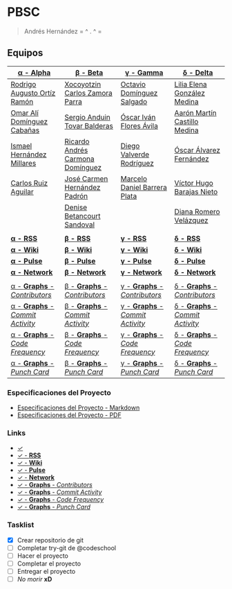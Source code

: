 # PBSC #
> Andrés Hernández
>  = ^ . ^ =

## Equipos ##

|[**α - Alpha**](https://github.com/darkroo/proy_mod2)       |[**β - Beta**](https://github.com/xoco-carlos/WebSecurity)      |[**γ - Gamma**](https://github.com/destroyer-1990/proyectotonejo)|[**δ - Delta**](https://github.com/liliagm19/PBSC8-mod2)   |
|------------------------------------------------------------|----------------------------------------------------------------|-----------------------------------------------------------------|-----------------------------------------------------------|
|[Rodrigo Augusto Ortíz Ramón](https://github.com/darkroo)   |[Xocoyotzin Carlos Zamora Parra](https://github.com/xoco-carlos)|[Octavio Domínguez Salgado](https://github.com/destroyer-1990)   |[Lilia Elena González Medina](https://github.com/liliagm19)|
|[Omar Alí Domínguez Cabañas](https://github.com/oadominguez)|[Sergio Anduin Tovar Balderas](https://github.com/stovarbec)    |[Óscar Iván Flores Ávila](https://github.com/quetzalcoatl41)     |[Aarón Martín Castillo Medina](https://github.com/YoNoFui) |
|[Ismael Hernández Millares](https://github.com/ishemi)      |[Ricardo Andrés Carmona Domínguez](https://github.com/rcarmona) |[Diego Valverde Rodríguez](https://github.com/dvalv3rd3)         |[Óscar Álvarez Fernández](https://github.com/oalvarezf)    |
|[Carlos Ruiz Aguilar](https://github.com/craguilar)         |[José Carmen Hernández Padrón](https://github.com/jhernandezp)  |[Marcelo Daniel Barrera Plata](https://github.com/chelo556)      |[Víctor Hugo Barajas Nieto](https://github.com/vbarajasn)  |
|                                                            |[Denise Betancourt Sandoval](https://github.com/denisbeta23)    |                                                                 |[Diana Romero Velázquez](https://github.com/dromero91)     |
|                                                            |                                                                |                                                                 |                                                           |
|[**α - RSS**](https://github.com/darkroo/proy_mod2/commits/master.atom)|[**β - RSS**](https://github.com/xoco-carlos/WebSecurity/commits/master.atom)|[**γ - RSS**](https://github.com/destroyer-1990/proyectotonejo/commits/master.atom)|[**δ - RSS**](https://github.com/liliagm19/PBSC8-mod2/commits/master.atom)|
|[**α - Wiki**](https://github.com/darkroo/proy_mod2/wiki)              |[**β - Wiki**](https://github.com/xoco-carlos/WebSecurity/wiki)              |[**γ - Wiki**](https://github.com/destroyer-1990/proyectotonejo/wiki)              |[**δ - Wiki**](https://github.com/liliagm19/PBSC8-mod2/wiki)|
|[**α - Pulse**](https://github.com/darkroo/proy_mod2/pulse/monthly)    |[**β - Pulse**](https://github.com/xoco-carlos/WebSecurity/pulse/monthly)    |[**γ - Pulse**](https://github.com/destroyer-1990/proyectotonejo/pulse/monthly)    |[**δ - Pulse**](https://github.com/liliagm19/PBSC8-mod2/pulse/monthly)|
|[**α - Network**](https://github.com/darkroo/proy_mod2/network)        |[**β - Network**](https://github.com/xoco-carlos/WebSecurity/network)        |[**γ - Network**](https://github.com/destroyer-1990/proyectotonejo/network)        |[**δ - Network**](https://github.com/liliagm19/PBSC8-mod2/network)|
|                                                            |                                                                |                                                                 |                                                           |
|[α - **Graphs** - *Contributors*](https://github.com/darkroo/proy_mod2/graphs/contributors)      |[β - **Graphs** - *Contributors*](https://github.com/xoco-carlos/WebSecurity/graphs/contributors)      |[γ - **Graphs** - *Contributors*](https://github.com/destroyer-1990/proyectotonejo/graphs/contributors)      |[δ - **Graphs** - *Contributors*](https://github.com/liliagm19/PBSC8-mod2/graphs/contributors)      |
|[α - **Graphs** - *Commit Activity*](https://github.com/darkroo/proy_mod2/graphs/commit-activity)|[β - **Graphs** - *Commit Activity*](https://github.com/xoco-carlos/WebSecurity/graphs/commit-activity)|[γ - **Graphs** - *Commit Activity*](https://github.com/destroyer-1990/proyectotonejo/graphs/commit-activity)|[δ - **Graphs** - *Commit Activity*](https://github.com/liliagm19/PBSC8-mod2/graphs/commit-activity)|
|[α - **Graphs** - *Code Frequency*](https://github.com/darkroo/proy_mod2/graphs/code-frequency)  |[β - **Graphs** - *Code Frequency*](https://github.com/xoco-carlos/WebSecurity/graphs/code-frequency)  |[γ - **Graphs** - *Code Frequency*](https://github.com/destroyer-1990/proyectotonejo/graphs/code-frequency)  |[δ - **Graphs** - *Code Frequency*](https://github.com/liliagm19/PBSC8-mod2/graphs/code-frequency)  |
|[α - **Graphs** - *Punch Card*](https://github.com/darkroo/proy_mod2/graphs/punch-card)          |[β - **Graphs** - *Punch Card*](https://github.com/xoco-carlos/WebSecurity/graphs/punch-card)          |[γ - **Graphs** - *Punch Card*](https://github.com/destroyer-1990/proyectotonejo/graphs/punch-card)          |[δ - **Graphs** - *Punch Card*](https://github.com/liliagm19/PBSC8-mod2/graphs/punch-card)          |

### Especificaciones del Proyecto ###

+ [Especificaciones del Proyecto - Markdown](./Proyecto.md "Especificaciones del Proyecto - Markdown")
+ [Especificaciones del Proyecto - PDF](./Proyecto.pdf "Especificaciones del Proyecto - PDF")

###	Links ###

* [*✓*](https://github.com/tonejo/PBSC8-mod2)
* [✓ - **RSS**](https://github.com/tonejo/PBSC8-mod2/commits/master.atom)
* [✓ - **Wiki**](https://github.com/tonejo/PBSC8-mod2/wiki)
* [✓ - **Pulse**](https://github.com/tonejo/PBSC8-mod2/pulse/monthly)
* [✓ - **Network**](https://github.com/tonejo/PBSC8-mod2/network)
* [✓ - **Graphs** - *Contributors*](https://github.com/tonejo/PBSC8-mod2/graphs/contributors)
* [✓ - **Graphs** - *Commit Activity*](https://github.com/tonejo/PBSC8-mod2/graphs/commit-activity)
* [✓ - **Graphs** - *Code Frequency*](https://github.com/tonejo/PBSC8-mod2/graphs/code-frequency)
* [✓ - **Graphs** - *Punch Card*](https://github.com/tonejo/PBSC8-mod2/graphs/punch-card)

### Tasklist ###

- [x] Crear repositorio de git
- [ ] Completar try-git de @codeschool
- [ ] Hacer el proyecto
- [ ] Completar el proyecto
- [ ] Entregar el proyecto
- [ ] *No morir* **xD**
